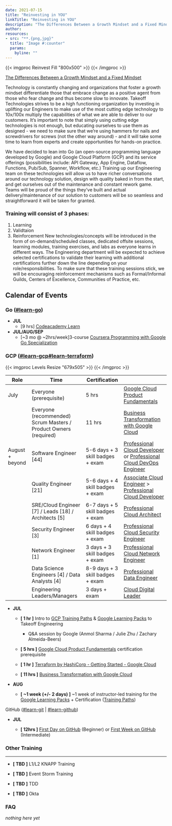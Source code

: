 ```yaml
---
date: 2021-07-15
title: "Reinvesting in YOU"
linkTitle: "Reinvesting in YOU"
description: "The Differences Between a Growth Mindset and a Fixed Mindset"
author: 
resources:
- src: "**.{png,jpg}"
  title: "Image #:counter"
  params:
    byline: ""
---
```


{{< imgproc Reinvest Fill "800x500" >}}
{{< /imgproc >}}

[The Differences Between a Growth Mindset and a Fixed Mindset](https://www.screwtheninetofive.com/differences-between-growth-and-fixed-mindset)



Technology is constantly changing and organizations that foster a growth mindset differentiate those that embrace change as a positive agent from those who fear change and thus become slow to innovate. Takeoff Technologies strives to be a high functioning organization by investing in uplifting our Engineers to make use of the most cutting edge technology to 10x/100x multiply the capabilities of what we are able to deliver to our customers. It’s important to note that simply using cutting edge technologies is not enough, but educating ourselves to use them as designed - we need to make sure that we’re using hammers for nails and screwdrivers for screws (not the other way around) - and it will take some time to learn from experts and create opportunities for hands-on practice.

We have decided to lean into Go (an open-source programming language developed by Google) and Google Cloud Platform (GCP) and its service offerings (possibilities include: API Gateway, App Engine, Dataflow, Functions, Pub/Sub, Spanner, Workflow, etc.) Training up our Engineering team on these technologies will allow us to have richer conversations around our technology solution, design with quality baked in from the start, and get ourselves out of the maintenance and constant rework game. Teams will be proud of the things they’ve built and actual delivery/maintenance of our solution to customers will be so seamless and straightforward it will be taken for granted.

### Training will consist of 3 phases:

1. Learning
1. Validtaion
1. Reinforcement
New technologies/concepts will be introduced in the form of on-demand/scheduled classes, dedicated offsite sessions, learning modules, training exercises, and labs as everyone learns in different ways. The Engineering department will be expected to achieve selected certifications to validate their learning with additional certifications further down the line depending on your role/responsibilities. To make sure that these training sessions stick, we will be encouraging reinforcement mechanisms such as Formal/Informal Guilds, Centers of Excellence, Communities of Practice, etc.

## Calendar of Events
### Go ([#learn-go](https://takeofftech.slack.com/archives/C024U85G68K))
- **JUL**
  - [9 hrs] [Codeacademy Learn](https://www.codecademy.com/learn/learn-go)
- **JUL/AUG/SEP**
  - [~3 mo @ ~2hrs/week]3-course [Coursera Programming with Google Go Specialization](https://www.coursera.org/specializations/google-golang)

### GCP ([#learn-gcp](https://takeofftech.slack.com/archives/C024U8C156X)[#learn-terraform](https://takeofftech.slack.com/archives/C024Y3KKLPP)) 
{{< imgproc Levels Resize "679x505" >}}
{{< /imgproc >}}

| Role            | Time                                                             | Certification                    |                                                                    |
|-----------------|------------------------------------------------------------------|----------------------------------|--------------------------------------------------------------------|
| July            | Everyone (prerequisite)                                          | 5 hrs                            | [Google Cloud Product Fundamentals](https://learndigital.withgoogle.com/digitalgarage/course/gcloud-product-fundamentals)                                  |
|                 | Everyone (recommended) Scrum Masters / Product Owners (required) | 11 hrs                           | [Business Transformation with Google Cloud](https://google.qwiklabs.com/courses/888?utm_source=gcp_training&utm_medium=website&utm_campaign=cgc)                          |
| August + beyond | Software Engineer [44]                                           | 5-6 days + 3 skill badges + exam | [Professional Cloud Developer](https://cloud.google.com/certification/cloud-developer) or [Professional Cloud DevOps Engineer](https://cloud.google.com/certification/cloud-devops-engineer) |
|                 | Quality Engineer [21]                                            | 5-6 days + 4 skill badges + exam | [Associate Cloud Engineer](https://cloud.google.com/certification/cloud-engineer) > [Professional Cloud Developer](https://cloud.google.com/certification/cloud-developer)            |
|                 | SRE/Cloud Engineer [7] / Leads [18] / Architects [5]             | 6-7 days + 5 skill badges + exam | [Professional Cloud Architect](https://cloud.google.com/certification/cloud-architect)                                       |
|                 | Security Engineer [3]                                            | 6 days + 4 skill badges + exam   | [Professional Cloud Security Engineer](https://cloud.google.com/certification/cloud-security-engineer)                               |
|                 | Network Engineer [1]                                             | 3 days + 3 skill badges + exam   | [Professional Cloud Network Engineer](https://cloud.google.com/certification/cloud-network-engineer)                                |
|                 | Data Science Engineers [4] / Data Analysts [4]                   | 8-9 days + 3 skill badges + exam | [Professional Data Engineer](https://cloud.google.com/certification/data-engineer)                                         |
|                 | Engineering Leaders/Managers                                     | 3 days + exam                    |[Cloud Digital Leader](https://cloud.google.com/certification/cloud-digital-leader)                                               |

*   **JUL**
    
    *   **\[ 1 hr \]** Intro to [GCP Training Paths](https://docs.google.com/presentation/d/1HxU0ZUNqpwSuCNq5O7_3STaSQH6PxmL_pfsZflwC6F8/edit?ts=60afc7d5&resourcekey=0-TgszmQYwSoInViryCMiOHw#slide=id.p) & [Google Learning Packs](https://docs.google.com/presentation/d/1FQK0daZcCQzqqzMcegoDJeblp6OIE6XEygw_tO-JK2A/edit?ts=60afc7b0&resourcekey=0-wc-s-1yt6-PhHuoVBfY-tg#slide=id.g99f1b8d0a3_0_469) to Takeoff Engineering
        
        *   Q&A session by Google (Anmol Sharma / Julie Zhu / Zachary Almeida-Beers)
            
    *   **\[ 5 hrs \]** [Google Cloud Product Fundamentals](https://learndigital.withgoogle.com/digitalgarage/course/gcloud-product-fundamentals) certification prerequisite
        
    *   **\[ 1 hr \]** [Terraform by HashiCorp - Getting Started - Google Cloud](https://learn.hashicorp.com/collections/terraform/gcp-get-started)
        
    *   **\[ 11 hrs \]** [Business Transformation with Google Cloud](https://google.qwiklabs.com/courses/888?utm_source=gcp_training&utm_medium=website&utm_campaign=cgc)
        
*   **AUG**
    
    *   **\[ ~1 week (+/- 2 days) \]** ~1 week of instructor-led training for the [Google Learning Packs](https://docs.google.com/presentation/d/1FQK0daZcCQzqqzMcegoDJeblp6OIE6XEygw_tO-JK2A/edit?ts=60afc7b0&resourcekey=0-wc-s-1yt6-PhHuoVBfY-tg#slide=id.g99f1b8d0a3_0_469) + Certification ([Training Paths](https://docs.google.com/presentation/d/1HxU0ZUNqpwSuCNq5O7_3STaSQH6PxmL_pfsZflwC6F8/edit?ts=60afc7d5&resourcekey=0-TgszmQYwSoInViryCMiOHw#slide=id.p))
        

GitHub ([#learn-git](https://takeofftech.slack.com/archives/C024L2507D5) | [#learn-github](https://takeofftech.slack.com/archives/C02511P5ETV))

*   **JUL**
    
    *   **\[ 12hrs \]** [First Day on GitHub](https://lab.github.com/githubtraining/first-day-on-github) (Beginner) or [First Week on GitHub](https://lab.github.com/githubtraining/first-week-on-github) (Intermediate)
        

### Other Training
--------------

*   **\[ TBD \]** L1/L2 KNAPP Training
    
*   **\[ TBD \]** Event Storm Training
    
*   **\[ TBD \]** TDD
    
*   **\[ TBD \]** Okta
    

### FAQ
_nothing here yet_